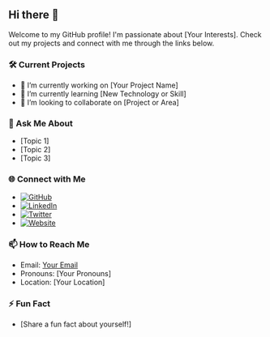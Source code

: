 ## Hi there 👋

<!--
**YourUsername/YourUsername** is a ✨ _special_ ✨ repository because its `README.md` (this file) appears on your GitHub profile.
-->

Welcome to my GitHub profile! I'm passionate about [Your Interests]. Check out my projects and connect with me through the links below.

### 🛠 Current Projects
- 🌱 I’m currently working on [Your Project Name]
- 🧠 I’m currently learning [New Technology or Skill]
- 🤝 I’m looking to collaborate on [Project or Area]

### 💬 Ask Me About
- [Topic 1]
- [Topic 2]
- [Topic 3]

### 🌐 Connect with Me
- [![GitHub](https://img.shields.io/badge/-GitHub-181717?style=flat&logo=github&logoColor=white)](https://github.com/YourUsername)
- [![LinkedIn](https://img.shields.io/badge/-LinkedIn-0077B5?style=flat&logo=linkedin&logoColor=white)](https://www.linkedin.com/in/YourUsername/)
- [![Twitter](https://img.shields.io/badge/-Twitter-1DA1F2?style=flat&logo=twitter&logoColor=white)](https://twitter.com/YourUsername)
- [![Website](https://img.shields.io/badge/-Website-4285F4?style=flat&logo=google-chrome&logoColor=white)](https://yourwebsite.com)

### 📫 How to Reach Me
- Email: [Your Email](mailto:youremail@example.com)
- Pronouns: [Your Pronouns]
- Location: [Your Location]

### ⚡ Fun Fact
- [Share a fun fact about yourself!]


